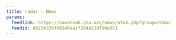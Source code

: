 ```yaml
---
title: radar - News
params:
  feedlink: https://savannah.gnu.org/news/atom.php?group=radar
  feedid: d922e335f98346aa1f304a239f90a351
---
```

